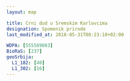 ```yaml
---
layout: map

title: Crni dud u Sremskim Karlovcima
designation: Spomenik prirode
last_modified_at: 2018-05-31T00:23:10+02:00

WDPA: [555589003]
BioRaS: [237]
geoSrbija:
  L1_182: [40]
  L1_302: [16]
---
```

